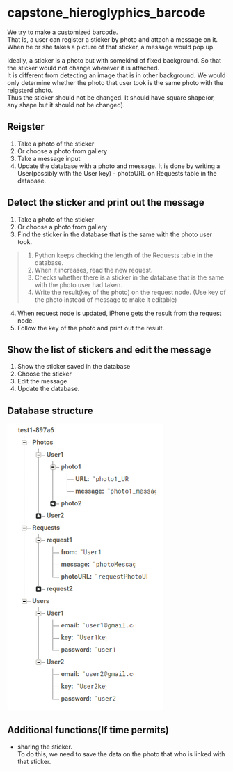# capstone_hieroglyphics_barcode

We try to make a customized barcode.  
That is, a user can register a sticker by photo and attach a message on it.  
When he or she takes a picture of that sticker, a message would pop up.  

Ideally, a sticker is a photo but with somekind of fixed background. So that the sticker would not change wherever it is attached.  
It is different from detecting an image that is in other background. We would only determine whether the photo that user took is the same photo with the reigsterd photo.  
Thus the sticker should not be changed. It should have square shape(or, any shape but it should not be changed).


## Reigster
1. Take a photo of the sticker
2. Or choose a photo from gallery
3. Take a message input
4. Update the database with a photo and message.
  It is done by writing a User(possibly with the User key) - photoURL on Requests table in the database.


## Detect the sticker and print out the message
1. Take a photo of the sticker
2. Or choose a photo from gallery
3. Find the sticker in the database that is the same with the photo user took.
>  1) Python keeps checking the length of the Requests table in the database.
>  2) When it increases, read the new request.
>  3) Checks whether there is a sticker in the database that is the same with the photo user had taken.
>  4) Write the result(key of the photo) on the request node. (Use key of the photo instead of message to make it editable)
4. When request node is updated, iPhone gets the result from the request node.
5. Follow the key of the photo and print out the result.


## Show the list of stickers and edit the message
1. Show the sticker saved in the database
2. Choose the sticker
3. Edit the message
4. Update the database.

## Database structure
![alt text](/DB_structure.png )

## Additional functions(If time permits)
* sharing the sticker.  
  To do this, we need to save the data on the photo that who is linked with that sticker.
